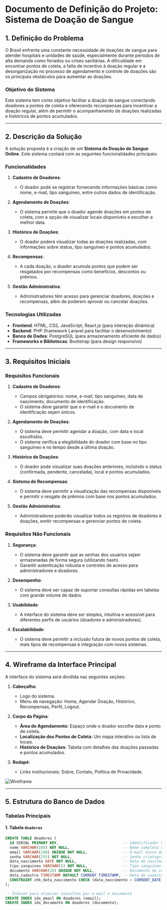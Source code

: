 # Documento de Definição do Projeto: Sistema de Doação de Sangue

## 1. Definição do Problema

O Brasil enfrenta uma constante necessidade de doações de sangue para atender hospitais e unidades de saúde, especialmente durante períodos de alta demanda como feriados ou crises sanitárias. A dificuldade em encontrar pontos de coleta, a falta de incentivo à doação regular e a desorganização no processo de agendamento e controle de doações são os principais obstáculos para aumentar as doações.

### Objetivo do Sistema

Este sistema tem como objetivo facilitar a doação de sangue conectando doadores a pontos de coleta e oferecendo recompensas para incentivar a doação regular, além de permitir o acompanhamento de doações realizadas e históricos de pontos acumulados.

---

## 2. Descrição da Solução

A solução proposta é a criação de um **Sistema de Doação de Sangue Online**. Este sistema contará com as seguintes funcionalidades principais:

### Funcionalidades

1. **Cadastro de Doadores**: 
   - O doador pode se registrar fornecendo informações básicas como nome, e-mail, tipo sanguíneo, entre outros dados de identificação.

2. **Agendamento de Doações**: 
   - O sistema permite que o doador agende doações em pontos de coleta, com a opção de visualizar locais disponíveis e escolher a melhor data.

3. **Histórico de Doações**: 
   - O doador poderá visualizar todas as doações realizadas, com informações sobre status, tipo sanguíneo e pontos acumulados.

4. **Recompensas**: 
   - A cada doação, o doador acumula pontos que podem ser resgatados por recompensas como benefícios, descontos ou prêmios.

5. **Gestão Administrativa**: 
   - Administradores têm acesso para gerenciar doadores, doações e recompensas, além de poderem aprovar ou cancelar doações.

### Tecnologias Utilizadas

- **Frontend**: HTML, CSS, JavaScript, React.js (para interação dinâmica)
- **Backend**: PHP (framework Laravel para facilitar o desenvolvimento)
- **Banco de Dados**: PostgreSQL (para armazenamento eficiente de dados)
- **Frameworks e Bibliotecas**: Bootstrap (para design responsivo)

---

## 3. Requisitos Iniciais

### Requisitos Funcionais

1. **Cadastro de Doadores**:
   - Campos obrigatórios: nome, e-mail, tipo sanguíneo, data de nascimento, documento de identificação.
   - O sistema deve garantir que o e-mail e o documento de identificação sejam únicos.

2. **Agendamento de Doações**:
   - O sistema deve permitir agendar a doação, com data e local escolhidos.
   - O sistema verifica a elegibilidade do doador com base no tipo sanguíneo e no tempo desde a última doação.

3. **Histórico de Doações**:
   - O doador pode visualizar suas doações anteriores, incluindo o status (confirmada, pendente, cancelada), local e pontos acumulados.

4. **Sistema de Recompensas**:
   - O sistema deve permitir a visualização das recompensas disponíveis e permitir o resgate de prêmios com base nos pontos acumulados.

5. **Gestão Administrativa**:
   - Administradores poderão visualizar todos os registros de doadores e doações, emitir recompensas e gerenciar pontos de coleta.

### Requisitos Não Funcionais

1. **Segurança**:
   - O sistema deve garantir que as senhas dos usuários sejam armazenadas de forma segura (utilizando hash).
   - Garantir autenticação robusta e controles de acesso para administradores e doadores.

2. **Desempenho**:
   - O sistema deve ser capaz de suportar consultas rápidas em tabelas com grande volume de dados.

3. **Usabilidade**:
   - A interface do sistema deve ser simples, intuitiva e acessível para diferentes perfis de usuários (doadores e administradores).

4. **Escalabilidade**:
   - O sistema deve permitir a inclusão futura de novos pontos de coleta, mais tipos de recompensas e integração com novos sistemas.

---

## 4. Wireframe da Interface Principal

A interface do sistema será dividida nas seguintes seções:

1. **Cabeçalho**:
   - Logo do sistema.
   - Menu de navegação: Home, Agendar Doação, Histórico, Recompensas, Perfil, Logout.

2. **Corpo da Página**:
   - **Área de Agendamento**: Espaço onde o doador escolhe data e ponto de coleta.
   - **Localização dos Pontos de Coleta**: Um mapa interativo ou lista de locais.
   - **Histórico de Doações**: Tabela com detalhes das doações passadas e pontos acumulados.

3. **Rodapé**:
   - Links institucionais: Sobre, Contato, Política de Privacidade.

![Wireframe](https://github.com/user-attachments/assets/3c6b886f-ff84-4b15-beef-82463a35b844)

---

## 5. Estrutura do Banco de Dados

### Tabelas Principais

#### 1. Tabela `doadores`

```sql
CREATE TABLE doadores (
  id SERIAL PRIMARY KEY,                             -- Identificador único para cada doador
  nome VARCHAR(100) NOT NULL,                        -- Nome completo do doador
  email VARCHAR(100) UNIQUE NOT NULL,                -- E-mail único do doador
  senha VARCHAR(255) NOT NULL,                       -- Senha criptografada do doador
  data_nascimento DATE NOT NULL,                     -- Data de nascimento do doador
  tipo_sanguineo VARCHAR(5) NOT NULL,                -- Tipo sanguíneo do doador
  documento VARCHAR(20) UNIQUE NOT NULL,             -- Documento de identificação
  data_cadastro TIMESTAMP DEFAULT CURRENT_TIMESTAMP, -- Data de cadastro no sistema
  CONSTRAINT chk_data_nascimento CHECK (data_nascimento < CURRENT_DATE) -- Validação de data de nascimento
);

-- Índices para otimizar consultas por e-mail e documento
CREATE INDEX idx_email ON doadores (email);
CREATE INDEX idx_documento ON doadores (documento);

